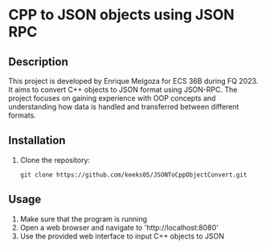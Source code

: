 # CPP to JSON objects using JSON RPC

## Description
This project is developed by Enrique Melgoza for ECS 36B during FQ 2023. It aims to convert C++ objects to JSON format using JSON-RPC. The project focuses on gaining experience with OOP concepts and understanding how data is handled and transferred between different formats.

## Installation
1. Clone the repository:
   ```shell
   git clone https://github.com/keeks05/JSONToCppObjectConvert.git
   ```
## Usage
1. Make sure that the program is running
2. Open a web browser and navigate to 'http://localhost:8080'
3. Use the provided web interface to input C++ objects to JSON


